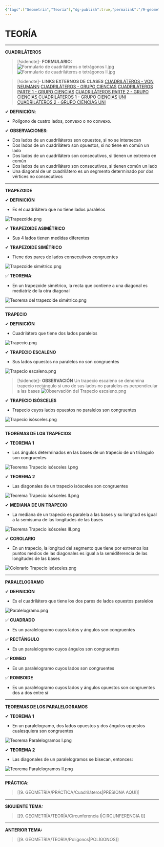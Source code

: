 ```yaml
---
{"tags":["Geometría","Teoría"],"dg-publish":true,"permalink":"/9-geometria/teoria/cuadrilateros/","dgPassFrontmatter":true}
---
```


# TEORÍA
---
**CUADRILÁTEROS** 

>[!sidenote]- **FORMULARIO:** 
>![Formulario de cuadriláteros o tetrágonos I.jpg](/img/user/1.%20ELEMENTOS%20GR%C3%81FICOS/Formulario%20de%20cuadril%C3%A1teros%20o%20tetr%C3%A1gonos%20I.jpg) 
>![Formulario de cuadriláteros o tetrágonos II.jpg](/img/user/1.%20ELEMENTOS%20GR%C3%81FICOS/Formulario%20de%20cuadril%C3%A1teros%20o%20tetr%C3%A1gonos%20II.jpg)

>[!sidenote]- **LINKS EXTERNOS DE CLASES** 
>[CUADRILÁTEROS - VON NEUMANN](https://youtu.be/_gv1rPgfeWw?si=T0URDl-2auymiCQR) 
>[CUADRILÁTEROS - GRUPO CIENCIAS](https://youtu.be/Pj_9JxndsME?si=0SLXIF_i9Br90-lh) 
>[CUADRILÁTEROS PARTE 1 - GRUPO CIENCIAS](https://www.youtube.com/live/czyyFjKexfc?si=_axWPjg3qFWpfDZ9) 
>[CUADRILÁTEROS PARTE 2 - GRUPO CIENCIAS](https://www.youtube.com/watch?v=zXJ3WwtWOiQ) 
>[CUADRILÁTEROS 1 - GRUPO CIENCIAS UNI](https://youtu.be/lCMcQCRefWY?si=GSzP9IoEnKb7SaqD) 
>[CUADRILÁTEROS 2 - GRUPO CIENCIAS UNI](https://www.youtube.com/watch?v=N298QDqNXkg)
 
✔ **DEFINICIÓN**:
- Polígono de cuatro lados, convexo o no convexo.

✔ **OBSERVACIONES**:
- Dos lados de un cuadriláteros son opuestos, si no se intersecan
- Dos lados de un cuadrilátero son opuestos, si no tiene en común un lado
- Dos lados de un cuadrilátero son consecutivos, si tienen un extremo en común
- Dos lados de un cuadrilátero son consecutivos, si tienen común un lado
- Una diagonal de un cuadrilátero es un segmento determinado por dos vértices no consecutivos

---
**TRAPEZOIDE**

✔ **DEFINICIÓN**
- Es el cuadrilátero que no tiene lados paralelos

![Trapezoide.png](/img/user/1.%20ELEMENTOS%20GR%C3%81FICOS/Trapezoide.png)

✔ **TRAPEZOIDE ASIMÉTRICO** 
- Sus 4 lados tienen medidas diferentes

✔ **TRAPEZOIDE SIMÉTRICO**
- Tiene dos pares de lados consecutivos congruentes

![Trapezoide simétrico.png](/img/user/1.%20ELEMENTOS%20GR%C3%81FICOS/Trapezoide%20sim%C3%A9trico.png)

✅ **TEOREMA**: 
- En un trapezoide simétrico, la recta que contiene a una diagonal es mediatriz de la otra diagonal

![Teorema del trapezoide simétrico.png](/img/user/1.%20ELEMENTOS%20GR%C3%81FICOS/Teorema%20del%20trapezoide%20sim%C3%A9trico.png)


---
**TRAPECIO**

✔ **DEFINICIÓN** 
- Cuadrilátero que tiene dos lados paralelos

![Trapecio.png](/img/user/1.%20ELEMENTOS%20GR%C3%81FICOS/Trapecio.png)

✔ **TRAPECIO ESCALENO**
- Sus lados opuestos no paralelos no son congruentes

![Trapecio escaleno.png](/img/user/1.%20ELEMENTOS%20GR%C3%81FICOS/Trapecio%20escaleno.png)

>[!sidenote]- **OBSERVACIÓN**
>Un trapecio escaleno se denomina trapecio rectángulo si uno de sus lados no paralelos es perpendicular a las bases
![Observación del Trapecio escaleno.png](/img/user/1.%20ELEMENTOS%20GR%C3%81FICOS/Observaci%C3%B3n%20del%20Trapecio%20escaleno.png)

✔ **TRAPECIO ISÓSCELES**
- Trapecio cuyos lados opuestos no paralelos son congruentes

![Trapecio isósceles.png](/img/user/1.%20ELEMENTOS%20GR%C3%81FICOS/Trapecio%20is%C3%B3sceles.png)

---
**TEOREMAS DE LOS TRAPECIOS**

✔ **TEOREMA 1**
- Los ángulos determinados en las bases de un trapecio de un triángulo son congruentes

![Teorema Trapecio isósceles I.png](/img/user/1.%20ELEMENTOS%20GR%C3%81FICOS/Teorema%20Trapecio%20is%C3%B3sceles%20I.png)

✔ **TEOREMA 2** 
- Las diagonales de un trapecio isósceles son congruentes

![Teorema Trapecio isósceles II.png](/img/user/1.%20ELEMENTOS%20GR%C3%81FICOS/Teorema%20Trapecio%20is%C3%B3sceles%20II.png)

✔ **MEDIANA DE UN TRAPECIO**
- La mediana de un trapecio es paralela a las bases y su longitud es igual a la semisuma de las longitudes de las bases

![Teorema Trapecio isósceles III.png](/img/user/1.%20ELEMENTOS%20GR%C3%81FICOS/Teorema%20Trapecio%20is%C3%B3sceles%20III.png)

✔ **COROLARIO**
- En un trapecio, la longitud del segmento que tiene por extremos los puntos medios de las diagonales es igual a la semidiferencia de las longitudes de las bases

![Colorario Trapecio isósceles.png](/img/user/1.%20ELEMENTOS%20GR%C3%81FICOS/Colorario%20Trapecio%20is%C3%B3sceles.png)

---
**PARALELOGRAMO**

✔ **DEFINICIÓN**
- Es el cuadrilátero que tiene los dos pares de lados opuestos paralelos

![Paralelogramo.png](/img/user/1.%20ELEMENTOS%20GR%C3%81FICOS/Paralelogramo.png)

✅ **CUADRADO** 
- Es un paralelogramo cuyos lados y ángulos son congruentes

✅ **RECTÁNGULO**
- Es un paralelogramo cuyos ángulos son congruentes

✅ **ROMBO**
- Es un paralelogramo cuyos lados son congruentes

✅ **ROMBOIDE**
- Es un paralelogramo cuyos lados y ángulos opuestos son congruentes dos a dos entre sí

---
**TEOREMAS DE LOS PARALELOGRAMOS**

✔ **TEOREMA 1**
- En un paralelogramo, dos lados opuestos y dos ángulos opuestos cualesquiera son congruentes

![Teorema Paralelogramos I.png](/img/user/1.%20ELEMENTOS%20GR%C3%81FICOS/Teorema%20Paralelogramos%20I.png)

✔ **TEOREMA 2** 
- Las diagonales de un paralelogramos se bisecan, entonces:

![Teorema Paralelogramos II.png](/img/user/1.%20ELEMENTOS%20GR%C3%81FICOS/Teorema%20Paralelogramos%20II.png)

---
**PRÁCTICA**:
>[[9. GEOMETRÍA/PRÁCTICA/Cuadriláteros\|PRESIONA AQUÍ]]

---
**SIGUIENTE TEMA:** 
>[[9. GEOMETRÍA/TEORÍA/Circunferencia I\|CIRCUNFERENCIA I]]

---
**ANTERIOR TEMA:**
>[[9. GEOMETRÍA/TEORÍA/Polígonos\|POLÍGONOS]]

